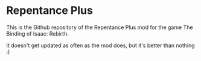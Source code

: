 # Repentance Plus
This is the Github repository of the Repentance Plus mod for the game The Binding of Isaac: Rebirth.

It doesn't get updated as often as the mod does, but it's better than nothing :)
